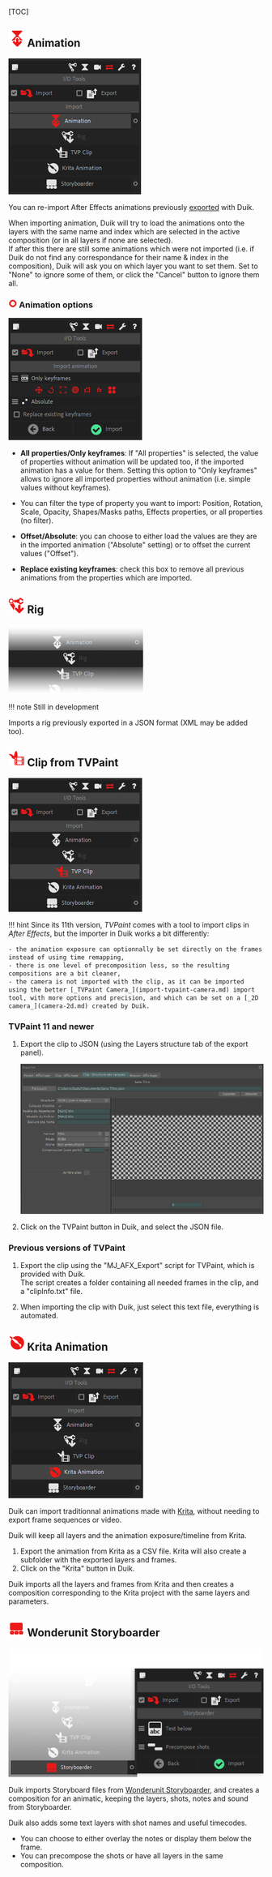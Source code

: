 [TOC]

## ![Import anim Icon](img\duik-icons\importanim-icon-r.png) Animation

![Import Anim ](img\duik-screenshots\S-IOTools\Import\ImportAnimation-panel.PNG)

You can re-import After Effects animations previously [exported](../Export/#Animation) with Duik.

When importing animation, Duik will try to load the animations onto the layers with the same name and index which are selected in the active composition (or in all layers if none are selected).  
If after this there are still some animations which were not imported (i.e. if Duik do not find any correspondance for their name & index in the composition), Duik will ask you on which layer you want to set them. Set to "None" to ignore some of them, or click the "Cancel" button to ignore them all.

### ![Import anim optn](img\duik-icons\circle-little_r.png) Animation options

![Import Anim optn ](img\duik-screenshots\S-IOTools\Import\ImportAnimation-optn.PNG)

- **All properties/Only keyframes**: If "All properties" is selected, the value of properties without animation will be updated too, if the imported animation has a value for them. Setting this option to "Only keyframes" allows to ignore all imported properties without animation (i.e. simple values without keyframes).

- You can filter the type of property you want to import: Position, Rotation, Scale, Opacity, Shapes/Masks paths, Effects properties, or all properties (no filter).

- **Offset/Absolute**: you can choose to either load the values are they are in the imported animation ("Absolute" setting) or to offset the current values ("Offset").

- **Replace existing keyframes**: check this box to remove all previous animations from the properties which are imported.

## ![Import rig Icon](img\duik-icons\importrig-icon-r.png) Rig

![Import rig ](img\duik-screenshots\S-IOTools\Import\import-rig-transp.png)

!!! note
    Still in development

Imports a rig previously exported in a JSON format (XML may be added too).

## ![Import tvp Icon](img\duik-icons\importTVP-icon-r.png) Clip from TVPaint

![Import tvp ](img\duik-screenshots\S-IOTools\Import\ImportTVPclip-panel.PNG)

!!! hint
    Since its 11th version, _TVPaint_ comes with a tool to import clips in _After Effects_, but the importer in Duik works a bit differently:

    - the animation exposure can optionnally be set directly on the frames instead of using time remapping,  
    - there is one level of precomposition less, so the resulting compositions are a bit cleaner,  
    - the camera is not imported with the clip, as it can be imported using the better [_TVPaint Camera_](import-tvpaint-camera.md) import tool, with more options and precision, and which can be set on a [_2D camera_](camera-2d.md) created by Duik.

### TVPaint 11 and newer

1. Export the clip to JSON (using the Layers structure tab of the export panel).

    ![TVPaint export panel](img/tvpaint/export-layer-structure.PNG)

2. Click on the TVPaint button in Duik, and select the JSON file.

### Previous versions of TVPaint

1. Export the clip using the "MJ_AFX_Export" script for TVPaint, which is provided with Duik.  
The script creates a folder containing all needed frames in the clip, and a "clipInfo.txt" file.

2. When importing the clip with Duik, just select this text file, everything is automated.

## ![Import krita Icon](img\duik-icons\krita-icon-r.png) Krita Animation

![Import krita ](img\duik-screenshots\S-IOTools\Import\ImportKritaAnim-panel.PNG)

Duik can import traditionnal animations made with [Krita](http://krita.org), without needing to export frame sequences or video.

Duik will keep all layers and the animation exposure/timeline from Krita.

1. Export the animation from Krita as a CSV file. Krita will also create a subfolder with the exported layers and frames.
2. Click on the "Krita" button in Duik.

Duik imports all the layers and frames from Krita and then creates a composition corresponding to the Krita project with the same layers and parameters.

## ![Import storyboard Icon](img\duik-icons\storyboard-icon-r.png) Wonderunit Storyboarder

![Import storyboard ](img\duik-screenshots\S-IOTools\Import\ImportStoryboard-panels.png)

Duik imports Storyboard files from [Wonderunit Storyboarder](https://wonderunit.com/storyboarder/), and creates a composition for an animatic, keeping the layers, shots, notes and sound from Storyboarder.

Duik also adds some text layers with shot names and useful timecodes.

- You can choose to either overlay the notes or display them below the frame.
- You can precompose the shots or have all layers in the same composition.
